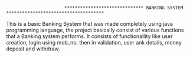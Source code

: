                           ****************************** BANKING SYSTEM *************************************


This is a basic Banking System that was made completely using java programming language, the project basically consist of various functions that a Banking system performs. 
It consists of functionallity like user creation, login using mob_no. then in validation, user ank details, money deposit and withdraw.
